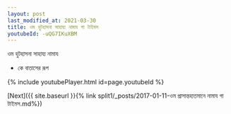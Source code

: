 ```yaml
---
layout: post
last_modified_at: 2021-03-30
title: ওম হুটহাসনা সাহায্য নামায গা টাইমস
youtubeId: -uQG7IKuXBM
---
```

 
 
 ওম হুটহাসনা সাহায্য নামায  
 
 -  কে বাতাসের রূপ 
 
  
 
  
 
 
 
 
 
 


{% include youtubePlayer.html id=page.youtubeId %}
 
[Next]({{ site.baseurl }}{% link  split1/_posts/2017-01-11-ওম প্রাসান্তহাতমানে নামায গা টাইমস.md%})
 
